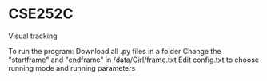 # CSE252C
Visual tracking

To run the program:
Download all .py files in a folder
Change the "startframe" and "endframe" in /data/Girl/frame.txt
Edit config.txt to choose running mode and running parameters


